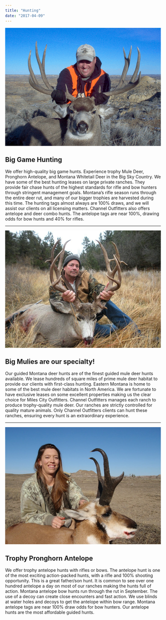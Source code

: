 ```yaml
---
title: "Hunting"
date: "2017-04-09"
---
```


![](images/your-hunt-remembered.png)

## Big Game Hunting

We offer high-quality big game hunts. Experience trophy Mule Deer, Pronghorn Antelope, and Montana Whitetail Deer in the Big Sky Country. We have some of the best hunting leases on large private ranches. They provide fair chase hunts of the highest standards for rifle and bow hunters through stringent management goals. Montana’s rifle season runs through the entire deer rut, and many of our bigger trophies are harvested during this time. The hunting tags almost always are 100% draws, and we will assist our clients on all licensing matters. Channel Outfitters also offers antelope and deer combo hunts. The antelope tags are near 100%, drawing odds for bow hunts and 40% for rifles.

* * *

![](images/twelve-point-mulie.jpg)

## Big Mulies are our specialty!

Our guided Montana deer hunts are of the finest guided mule deer hunts available. We lease hundreds of square miles of prime mule deer habitat to provide our clients with first-class hunting. Eastern Montana is home to some of the best mule deer habitats in North America. We are fortunate to have exclusive leases on some excellent properties making us the clear choice for Miles City Outfitters. Channel Outfitters manages each ranch to produce trophy-quality mule deer. Our ranches are strictly controlled for quality mature animals. Only Channel Outfitters clients can hunt these ranches, ensuring every hunt is an extraordinary experience.

* * *

![](images/trophy-pronghorn.jpg)

## Trophy Pronghorn Antelope

We offer trophy antelope hunts with rifles or bows. The antelope hunt is one of the most exciting action-packed hunts, with a rifle and 100% shooting opportunity. This is a great father/son hunt. It is common to see over one hundred antelope a day on most of our ranches making the hunts full of action. Montana antelope bow hunts run through the rut in September. The use of a decoy can create close encounters and fast action. We use blinds at water holes and decoys to get the antelope within bow range. Montana antelope tags are near 100% draw odds for bow hunters. Our antelope hunts are the most affordable guided hunts.
